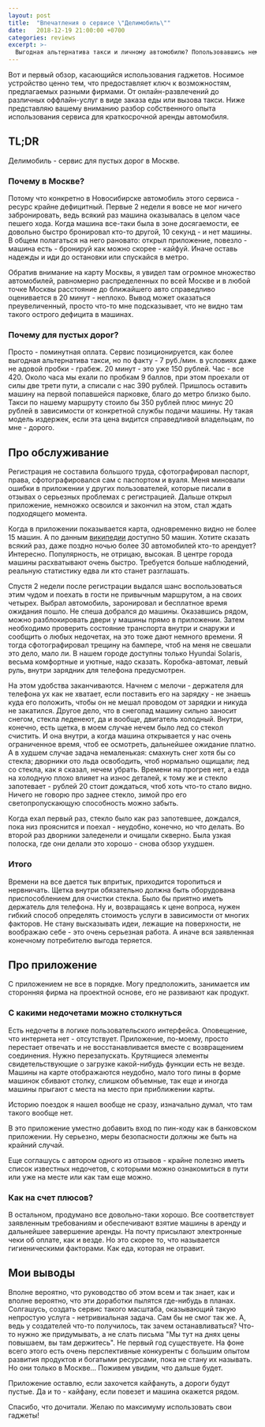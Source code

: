 ```yaml
---
layout: post
title:  "Впечатления о сервисе \"Делимобиль\""
date:   2018-12-19 21:00:00 +0700
categories: reviews
excerpt: >-
  Выгодная альтернатива такси и личному автомобилю? Попользовавшись немного, есть над чем поразмыслить по этому поводу.
---
```


Вот и первый обзор, касающийся использования гаджетов. Носимое устройство ценно тем, что предоставляет ключ к возможностям, предлагаемых разными фирмами. От онлайн-развлечений до различных оффлайн-услуг в виде заказа еды или вызова такси. Ниже представляю вашему вниманию разбор собственного опыта использования сервиса для краткосрочной аренды автомобиля.

## TL;DR

Делимобиль - сервис для пустых дорог в Москве.

### Почему в Москве?

Потому что конкретно в Новосибирске автомобиль этого сервиса - ресурс крайне дефицитный. Первые 2 недели я вовсе не мог ничего забронировать, ведь всякий раз машина оказывалась в целом часе пешего хода. Когда машина все-таки была в зоне досягаемости, ее довольно быстро бронировал кто-то другой, 10 секунд - и нет машины. В общем полагаться на него рановато: открыл приложение, повезло - машина есть - бронируй как можно скорее - кайфуй. Иначе оставь надежды и иди до остановки или спускайся в метро.

Обратив внимание на карту Москвы, я увидел там огромное множество автомобилей, равномерно распределенных по всей Москве и в любой точке Москвы расстояние до ближайшего авто справедливо оценивается в 20 минут - неплохо. Вывод может оказаться преувеличенный, просто что-то мне подсказывает, что не видно там такого острого дефицита в машинах.

### Почему для пустых дорог?

Просто - поминутная оплата. Сервис позиционируется, как более выгодная альтернатива такси, но по факту - 7 руб./мин. в условиях даже не адовой пробки - грабеж. 20 минут - это уже 150 рублей. Час - все 420. Около часа мы ехали по пробкам 9 баллов, при этом проехали от силы две трети пути, а списали с нас 390 рублей. Пришлось оставить машину на первой попавшейся парковке, благо до метро близко было. Такси по нашему маршруту стоило бы 350 рублей плюс минус 20 рублей в зависимости от конкретной службы подачи машины. Ну такая модель издержек, если эта цена видится справедливой владельцам, по мне - дорого.

## Про обслуживание

Регистрация не составила большого труда, сфотографировал паспорт, права, сфотографировался сам с паспортом и вуаля. Меня миновали ошибки в приложении у других пользователей, которые писали в отзывах о серьезных проблемах с регистрацией. Дальше открыл приложение, немножко освоился и закончил на этом, стал ждать подходящего момента.

Когда в приложении показывается карта, одновременно видно не более 15 машин. А по данным [википедии](https://ru.wikipedia.org/wiki/Делимобиль#Делимобиль_в_городах_Росиии) доступно 50 машин. Хотите сказать всякий раз, даже поздно ночью более 30 автомобилей кто-то арендует? Интересно. Популярность, не отрицаю, высокая. В центре города машины расхватывают очень быстро. Требуется больше наблюдений, реальную статистику едва ли кто станет разглашать.

Спустя 2 недели после регистрации выдался шанс воспользоваться этим чудом и поехать в гости не привычным маршрутом, а на своих четырех. Выбрал автомобиль, заронировал и бесплатное время ожидания пошло. Не спеша добрался до машины. Оказавшись рядом, можно разблокировать двери у машины прямо в приложении. Затем необходимо проверить состояние транспорта внутри и снаружи и сообщить о любых недочетах, на это тоже дают немного времени. Я тогда сфотографировал трещину на бампере, чтоб на меня не свешали это дело, мало ли. В нашем городе доступны только Hyundai Solaris, весьма комфортные и уютные, надо сказать. Коробка-автомат, левый руль, внутри зарядник для телефона предусмотрен.

На этом удобства заканчиваются. Начнем с мелочи - держателя для телефона ух как не хватает, если поставить его на зарядку - не знаешь куда его положить, чтобы он не мешал проводом от зарядки и никуда не закатился. Другое дело, что в снегопад машину сильно заносит снегом, стекла леденеют, да и вообще, двигатель холодный. Внутри, конечно, есть щетка, в моем случае нечем было лед со стекол счистить. И она внутри, а когда машина открывается у нас очень ограниченное время, чтоб ее осмотреть, дальнейшее ожидание платно. А в худшем случае задача немаленькая: смахнуть снег хотя бы со стекла; дворники ото льда освободить, чтоб нормально ощищали; лед со стекла, как я сказал, нечем убрать. Времени на прогрев нет, а езда на холодную плохо влияет на износ деталей, к тому же и стекло запотевает - рублей 20 стоит дождаться, чтоб хоть что-то стало видно. Ничего не говорю про заднее стекло, зимой про его светопропускающую способность можно забыть.

Когда ехал первый раз, стекло было как раз запотевшее, дождался, пока низ прояснится и поехал - неудобно, конечно, но что делать. Во второй раз дворники заледенели и очищали скверно. Была узкая полоска, где они делали это хорошо - снова обзор ухудшен.

### Итого

Времени на все дается тык впритык, приходится торопиться и нервничать. Щетка внутри обязательно должна быть оборудована приспособлением для очистки стекла.
Было бы приятно иметь держатель для телефона.
Ну и, возвращаясь к цене вопроса, нужен гибкий способ определять стоимость услуги в зависимости от многих факторов. Не стану высказывать идеи, лежащие на поверхности, не воображаю себе - это очень серьезная работа. А иначе вся заявленная конечному потребителю выгода теряется.

## Про приложение

С приложением не все в порядке. Могу предположить, занимается им сторонняя фирма на проектной основе, его не развивают как продукт.

### С какими недочетами можно столкнуться

Есть недочеты в логике пользовательского интерфейса. Оповещение, что интернета нет - отсутствует. Приложение, по-моему, просто перестает отвечать и не восстанавливается вместе с возвращением соединения. Нужно перезапускать. Крутящиеся элементы свидетельствующие о загрузке какой-нибудь функции есть не везде. Машины на карте отображаются неудобно, мало того пины в форме машинок сбивают столку, слишком объемные, так еще и иногда машины прыгают с места на место при приближении карты.

Историю поездок я нашел вообще не сразу, изначально думал, что там такого вообще нет.

В это приложение уместно добавить вход по пин-коду как в банковском приложении. Ну серьезно, меры безопасности должны же быть на крайний случай.

Еще соглашусь с автором одного из отзывов - крайне полезно иметь список известных недочетов, с которыми можно ознакомиться в пути или уже на месте или как там еще можно.

### Как на счет плюсов?

В остальном, продумано все довольно-таки хорошо. Все соответствует заявленным требованиям и обеспечивают взятие машины в аренду и дальнейшее завершение аренды. На почту присылают электронные чеки об оплате, как и везде. Но это скорее то, что называется гигиеническими факторами. Как еда, которая не отравит.

## Мои выводы

Вполне вероятно, что руководство об этом всем и так знает, как и вполне вероятно, что эти доработки пылятся где-нибудь в планах. Солгашусь, создать сервис такого масштаба, оказывающий такую непростую услуга - нетривиальная задача. Сам бы не смог так же. А, ведь у создателей что-то получилось, так зачем останавливаться? Что-то нужно же придумывать, а не слать письма "Мы тут на днях цены повышаем, вы там держитесь". Не первый год существуете. На фоне всего этого есть очень перспективные конкуренты с большим опытом развития продуктов и богатыми ресурсами, пока не стану их называть. Но они только в Москве... Поживем увидим, что дальше будет.

Приложение оставлю, если захочется кайфануть, а дороги будут пустые. Да и то - кайфану, если повезет и машина окажется рядом.

Спасибо, что дочитали. Желаю по максимуму использовать свои гаджеты!
